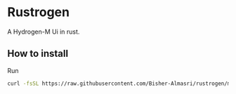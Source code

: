 # Rustrogen

A Hydrogen-M Ui in rust.

## How to install
Run

```bash
curl -fsSL https://raw.githubusercontent.com/Bisher-Almasri/rustrogen/main/install.sh | bash
```